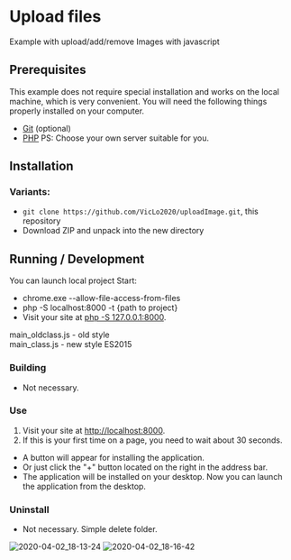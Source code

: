 # Upload files

Example with upload/add/remove Images with javascript

## Prerequisites

This example does not require special installation and works on the local machine, which is very convenient.
You will need the following things properly installed on your computer.

* [Git](http://git-scm.com/) (optional)
* [PHP](https://www.php.net/downloads.php)
PS: Choose your own server suitable for you.

## Installation

### Variants:
* `git clone https://github.com/VicLo2020/uploadImage.git`, this repository
* Download ZIP and unpack into the new directory

## Running / Development

You can launch local project
Start:
* chrome.exe --allow-file-access-from-files
* php -S localhost:8000 -t {path to project}
* Visit your site at [php -S 127.0.0.1:8000](http://localhost:8000).

main_oldclass.js - old style<br>
main_class.js - new style ES2015

### Building

* Not necessary.

### Use

1. Visit your site at [http://localhost:8000](http://localhost:8000).
2. If this is your first time on a page, you need to wait about 30 seconds. 

 * A button will appear for installing the application.
 * Or just click the "+" button located on the right in the address bar.
 * The application will be installed on your desktop. Now you can launch the application from the desktop.

### Uninstall

* Not necessary. Simple delete folder.

![2020-04-02_18-13-24](https://user-images.githubusercontent.com/56202798/78254367-3c02d800-750f-11ea-8a4d-dbd9c62ea16b.png)
![2020-04-02_18-16-42](https://user-images.githubusercontent.com/56202798/78254600-9bf97e80-750f-11ea-9f2c-c906fa429ccb.png)

